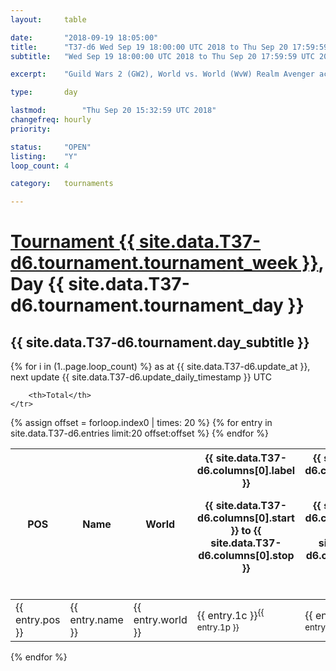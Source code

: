 ```yaml
---
layout: 	table

date: 		"2018-09-19 18:05:00"
title: 		"T37-d6 Wed Sep 19 18:00:00 UTC 2018 to Thu Sep 20 17:59:59 UTC 2018"
subtitle: 	"Wed Sep 19 18:00:00 UTC 2018 to Thu Sep 20 17:59:59 UTC 2018"

excerpt:    "Guild Wars 2 (GW2), World vs. World (WvW) Realm Avenger achivement Tournament. \"Every Kill Counts\""

type:       day

lastmod: 		"Thu Sep 20 15:32:59 UTC 2018"
changefreq: hourly
priority:   

status:     "OPEN"
listing:    "Y"
loop_count: 4

category: 	tournaments

---
```

<div class="table_header">
    <h1><a href="{{ site.data.T37-d6.tournament.week_url }}">Tournament {{ site.data.T37-d6.tournament.tournament_week }}</a>, Day {{ site.data.T37-d6.tournament.tournament_day }}</h1>
    <h2>{{ site.data.T37-d6.tournament.day_subtitle }}</h2> 
</div>

{% for i in (1..page.loop_count) %}
<span class="table_nextupdate">as at {{ site.data.T37-d6.update_at }}, next update {{ site.data.T37-d6.update_daily_timestamp }} UTC</span> 
<table class="day_table">
  <colgroup>
    <col style="width:18px">
    <col style="width:55px">
    <col style="width:55px">
    <col style="width:12px">
    <col style="width:12px">
    <col style="width:12px">
    <col style="width:12px">
    <col style="width:12px">
    <col style="width:12px">
    <col style="width:12px">
    <col style="width:12px">
    <col style="width:12px">
    <col style="width:12px">
    <col style="width:12px">
    <col style="width:12px">
    <col style="width:12px">
    <col style="width:12px">
    <col style="width:12px">
    <col style="width:12px">
    <col style="width:12px">
    <col style="width:12px">
    <col style="width:12px">
    <col style="width:12px">
    <col style="width:12px">
    <col style="width:12px">
    <col style="width:12px">
    <col style="width:12px">
    <col style="width:18px">
  </colgroup>  
  <thead>
    <tr>
        <th>POS</th>
        <th class="AlignLeft">Name</th>
        <th class="AlignLeft">World</th>

<th><div class="label">{{ site.data.T37-d6.columns[0].label }}<p class="onhover">{{ site.data.T37-d6.columns[0].start }} to {{ site.data.T37-d6.columns[0].stop }}</p></div>​</th>
<th><div class="label">{{ site.data.T37-d6.columns[1].label }}<p class="onhover">{{ site.data.T37-d6.columns[1].start }} to {{ site.data.T37-d6.columns[1].stop }}</p></div>​</th>
<th><div class="label">{{ site.data.T37-d6.columns[2].label }}<p class="onhover">{{ site.data.T37-d6.columns[2].start }} to {{ site.data.T37-d6.columns[2].stop }}</p></div>​</th>
<th><div class="label">{{ site.data.T37-d6.columns[3].label }}<p class="onhover">{{ site.data.T37-d6.columns[3].start }} to {{ site.data.T37-d6.columns[3].stop }}</p></div>​</th>
<th><div class="label">{{ site.data.T37-d6.columns[4].label }}<p class="onhover">{{ site.data.T37-d6.columns[4].start }} to {{ site.data.T37-d6.columns[4].stop }}</p></div>​</th>
<th><div class="label">{{ site.data.T37-d6.columns[5].label }}<p class="onhover">{{ site.data.T37-d6.columns[5].start }} to {{ site.data.T37-d6.columns[5].stop }}</p></div>​</th>
<th><div class="label">{{ site.data.T37-d6.columns[6].label }}<p class="onhover">{{ site.data.T37-d6.columns[6].start }} to {{ site.data.T37-d6.columns[6].stop }}</p></div>​</th>
<th><div class="label">{{ site.data.T37-d6.columns[7].label }}<p class="onhover">{{ site.data.T37-d6.columns[7].start }} to {{ site.data.T37-d6.columns[7].stop }}</p></div>​</th>
<th><div class="label">{{ site.data.T37-d6.columns[8].label }}<p class="onhover">{{ site.data.T37-d6.columns[8].start }} to {{ site.data.T37-d6.columns[8].stop }}</p></div>​</th>
<th><div class="label">{{ site.data.T37-d6.columns[9].label }}<p class="onhover">{{ site.data.T37-d6.columns[9].start }} to {{ site.data.T37-d6.columns[9].stop }}</p></div>​</th>
<th><div class="label">{{ site.data.T37-d6.columns[10].label }}<p class="onhover">{{ site.data.T37-d6.columns[10].start }} to {{ site.data.T37-d6.columns[10].stop }}</p></div>​</th>

<th><div class="label">{{ site.data.T37-d6.columns[11].label }}<p class="onhover">{{ site.data.T37-d6.columns[11].start }} to {{ site.data.T37-d6.columns[11].stop }}</p></div>​</th>
<th><div class="label">{{ site.data.T37-d6.columns[12].label }}<p class="onhover">{{ site.data.T37-d6.columns[12].start }} to {{ site.data.T37-d6.columns[12].stop }}</p></div>​</th>
<th><div class="label">{{ site.data.T37-d6.columns[13].label }}<p class="onhover">{{ site.data.T37-d6.columns[13].start }} to {{ site.data.T37-d6.columns[13].stop }}</p></div>​</th>
<th><div class="label">{{ site.data.T37-d6.columns[14].label }}<p class="onhover">{{ site.data.T37-d6.columns[14].start }} to {{ site.data.T37-d6.columns[14].stop }}</p></div>​</th>
<th><div class="label">{{ site.data.T37-d6.columns[15].label }}<p class="onhover">{{ site.data.T37-d6.columns[15].start }} to {{ site.data.T37-d6.columns[15].stop }}</p></div>​</th>
<th><div class="label">{{ site.data.T37-d6.columns[16].label }}<p class="onhover">{{ site.data.T37-d6.columns[16].start }} to {{ site.data.T37-d6.columns[16].stop }}</p></div>​</th>
<th><div class="label">{{ site.data.T37-d6.columns[17].label }}<p class="onhover">{{ site.data.T37-d6.columns[17].start }} to {{ site.data.T37-d6.columns[17].stop }}</p></div>​</th>
<th><div class="label">{{ site.data.T37-d6.columns[18].label }}<p class="onhover">{{ site.data.T37-d6.columns[18].start }} to {{ site.data.T37-d6.columns[18].stop }}</p></div>​</th>
<th><div class="label">{{ site.data.T37-d6.columns[19].label }}<p class="onhover">{{ site.data.T37-d6.columns[19].start }} to {{ site.data.T37-d6.columns[19].stop }}</p></div>​</th>
<th><div class="label">{{ site.data.T37-d6.columns[20].label }}<p class="onhover">{{ site.data.T37-d6.columns[20].start }} to {{ site.data.T37-d6.columns[20].stop }}</p></div>​</th>

<th><div class="label">{{ site.data.T37-d6.columns[21].label }}<p class="onhover">{{ site.data.T37-d6.columns[21].start }} to {{ site.data.T37-d6.columns[21].stop }}</p></div>​</th>
<th><div class="label">{{ site.data.T37-d6.columns[22].label }}<p class="onhover">{{ site.data.T37-d6.columns[22].start }} to {{ site.data.T37-d6.columns[22].stop }}</p></div>​</th>
<th><div class="label">{{ site.data.T37-d6.columns[23].label }}<p class="onhover">{{ site.data.T37-d6.columns[23].start }} to {{ site.data.T37-d6.columns[23].stop }}</p></div>​</th>

        <th>Total</th>
    </tr>
  </thead>
  {% assign offset = forloop.index0 | times: 20 %}
<tbody>
{% for entry in site.data.T37-d6.entries limit:20 offset:offset %}
  <tr>
    <td class="pl{{ entry.pos }}">{{ entry.pos }}</td>
    <td class="AlignLeft">{{ entry.name }}</td>
    <td class="AlignLeft">{{ entry.world }}</td>
    <td class="pl{{ entry.1p }}">{{ entry.1c }}<sup>{{ entry.1p }}</sup></td>
    <td class="pl{{ entry.2p }}">{{ entry.2c }}<sup>{{ entry.2p }}</sup></td>
    <td class="pl{{ entry.3p }}">{{ entry.3c }}<sup>{{ entry.3p }}</sup></td>
    <td class="pl{{ entry.4p }}">{{ entry.4c }}<sup>{{ entry.4p }}</sup></td>
    <td class="pl{{ entry.5p }}">{{ entry.5c }}<sup>{{ entry.5p }}</sup></td>
    <td class="pl{{ entry.6p }}">{{ entry.6c }}<sup>{{ entry.6p }}</sup></td>
    <td class="pl{{ entry.7p }}">{{ entry.7c }}<sup>{{ entry.7p }}</sup></td>
    <td class="pl{{ entry.8p }}">{{ entry.8c }}<sup>{{ entry.8p }}</sup></td>
    <td class="pl{{ entry.9p }}">{{ entry.9c }}<sup>{{ entry.9p }}</sup></td>
    <td class="pl{{ entry.10p }}">{{ entry.10c }}<sup>{{ entry.10p }}</sup></td>
    <td class="pl{{ entry.11p }}">{{ entry.11c }}<sup>{{ entry.11p }}</sup></td>
    <td class="pl{{ entry.12p }}">{{ entry.12c }}<sup>{{ entry.12p }}</sup></td>
    <td class="pl{{ entry.13p }}">{{ entry.13c }}<sup>{{ entry.13p }}</sup></td>
    <td class="pl{{ entry.14p }}">{{ entry.14c }}<sup>{{ entry.14p }}</sup></td>
    <td class="pl{{ entry.15p }}">{{ entry.15c }}<sup>{{ entry.15p }}</sup></td>
    <td class="pl{{ entry.16p }}">{{ entry.16c }}<sup>{{ entry.16p }}</sup></td>
    <td class="pl{{ entry.17p }}">{{ entry.17c }}<sup>{{ entry.17p }}</sup></td>
    <td class="pl{{ entry.18p }}">{{ entry.18c }}<sup>{{ entry.18p }}</sup></td>
    <td class="pl{{ entry.19p }}">{{ entry.19c }}<sup>{{ entry.19p }}</sup></td>
    <td class="pl{{ entry.20p }}">{{ entry.20c }}<sup>{{ entry.20p }}</sup></td>
    <td class="pl{{ entry.21p }}">{{ entry.21c }}<sup>{{ entry.21p }}</sup></td>
    <td class="pl{{ entry.22p }}">{{ entry.22c }}<sup>{{ entry.22p }}</sup></td>
    <td class="pl{{ entry.23p }}">{{ entry.23c }}<sup>{{ entry.23p }}</sup></td>
    <td class="pl{{ entry.24p }}">{{ entry.24c }}<sup>{{ entry.24p }}</sup></td>
    <td>{{ entry.total }}</td>
  </tr>
{% endfor %}  
</tbody>
</table>
<div class="leaderboard"></div>
{% endfor %}

<div class="commentary">
</div>



